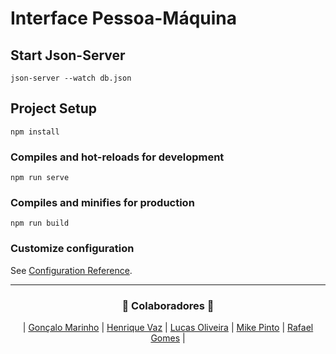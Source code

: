 # Interface Pessoa-Máquina

## Start Json-Server
```
json-server --watch db.json
```

## Project Setup
```
npm install
```

### Compiles and hot-reloads for development
```
npm run serve
```

### Compiles and minifies for production
```
npm run build
```

### Customize configuration
See [Configuration Reference](https://cli.vuejs.org/config/).

---

<h3 align="center">🚀 Colaboradores 🚀</h3>

<div align="center">

| [Gonçalo Marinho](https://github.com/gmarinhog165) | [Henrique Vaz](https://github.com/Vaz7) | [Lucas Oliveira](https://github.com/LucasOli20) | [Mike Pinto](https://github.com/mrmikept) | [Rafael Gomes](https://github.com/RafaGomes1) |

</div>
